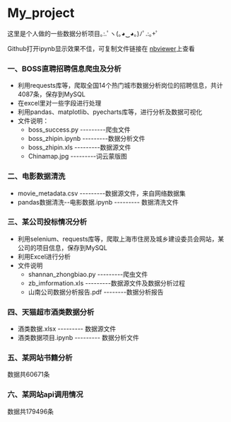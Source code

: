 # My_project

这里是个人做的一些数据分析项目｡:.ﾟヽ(｡◕‿◕｡)ﾉﾟ.:｡+ﾟ

Github打开ipynb显示效果不佳，可复制文件链接在 [nbviewer](https://nbviewer.jupyter.org/)上查看

### 一、BOSS直聘招聘信息爬虫及分析

- 利用requests库等，爬取全国14个热门城市数据分析岗位的招聘信息，共计4087条，保存到MySQL
- 在excel里对一些字段进行处理
- 利用pandas、matplotlib、pyecharts库等，进行分析及数据可视化
- 文件说明：
  - boss_success.py      ---------爬虫文件
  - boss_zhipin.ipynb   ---------数据分析文件
  - boss_zhipin.xls   ---------数据源文件
  - Chinamap.jpg    ---------词云蒙版图


### 二、电影数据清洗

- movie_metadata.csv   ---------数据源文件，来自网络数据集
- pandas数据清洗--电影数据.ipynb  --------- 数据清洗文件



### 三、某公司投标情况分析

- 利用selenium、requests库等，爬取上海市住房及城乡建设委员会网站，某公司的项目信息，保存到MySQL
- 利用Excel进行分析
- 文件说明
  - shannan_zhongbiao.py  ---------爬虫文件
  - zb_imformation.xls   ---------数据源文件及数据分析过程
  - 山南公司数据分析报告.pdf   --------数据分析报告



### 四、天猫超市酒类数据分析

- 酒类数据.xlsx    --------- 数据源文件
- 酒类数据项目.ipynb     --------- 数据分析文件

### 五、某网站书籍分析

数据共60671条

### 六、某网站api调用情况

数据共179496条